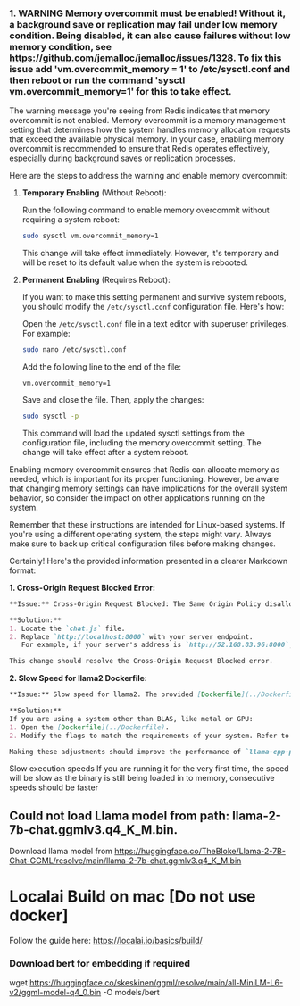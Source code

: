 ### 1. WARNING Memory overcommit must be enabled! Without it, a background save or replication may fail under low memory condition. Being disabled, it can also cause failures without low memory condition, see https://github.com/jemalloc/jemalloc/issues/1328. To fix this issue add 'vm.overcommit_memory = 1' to /etc/sysctl.conf and then reboot or run the command 'sysctl vm.overcommit_memory=1' for this to take effect.

The warning message you're seeing from Redis indicates that memory overcommit is not enabled. Memory overcommit is a memory management setting that determines how the system handles memory allocation requests that exceed the available physical memory. In your case, enabling memory overcommit is recommended to ensure that Redis operates effectively, especially during background saves or replication processes.

Here are the steps to address the warning and enable memory overcommit:

1. **Temporary Enabling** (Without Reboot):
   
   Run the following command to enable memory overcommit without requiring a system reboot:
   
   ```bash
   sudo sysctl vm.overcommit_memory=1
   ```

   This change will take effect immediately. However, it's temporary and will be reset to its default value when the system is rebooted.

2. **Permanent Enabling** (Requires Reboot):

   If you want to make this setting permanent and survive system reboots, you should modify the `/etc/sysctl.conf` configuration file. Here's how:

   Open the `/etc/sysctl.conf` file in a text editor with superuser privileges. For example:
   
   ```bash
   sudo nano /etc/sysctl.conf
   ```

   Add the following line to the end of the file:
   
   ```
   vm.overcommit_memory=1
   ```

   Save and close the file. Then, apply the changes:
   
   ```bash
   sudo sysctl -p
   ```

   This command will load the updated sysctl settings from the configuration file, including the memory overcommit setting. The change will take effect after a system reboot.

Enabling memory overcommit ensures that Redis can allocate memory as needed, which is important for its proper functioning. However, be aware that changing memory settings can have implications for the overall system behavior, so consider the impact on other applications running on the system.

Remember that these instructions are intended for Linux-based systems. If you're using a different operating system, the steps might vary. Always make sure to back up critical configuration files before making changes.


Certainly! Here's the provided information presented in a clearer Markdown format:

**1. Cross-Origin Request Blocked Error:**
```markdown
**Issue:** Cross-Origin Request Blocked: The Same Origin Policy disallows reading the remote resource at http://localhost:8000/api/chat/init. (Reason: CORS request did not succeed). Status code: (null).

**Solution:**
1. Locate the `chat.js` file.
2. Replace `http://localhost:8000` with your server endpoint.
   For example, if your server's address is `http://52.168.83.96:8000`, replace it with that.

This change should resolve the Cross-Origin Request Blocked error.
```

**2. Slow Speed for llama2 Dockerfile:**
```markdown
**Issue:** Slow speed for llama2. The provided [Dockerfile](../Dockerfile) is optimized for BLAS systems. For other systems such as metal (mac silicon chips) or GPU, you need to enable different flags for the `llama-cpp-python`.

**Solution:**
If you are using a system other than BLAS, like metal or GPU:
1. Open the [Dockerfile](../Dockerfile).
2. Modify the flags to match the requirements of your system. Refer to the documentation for specific flags needed for your system.

Making these adjustments should improve the performance of `llama-cpp-python` on your system.
```

Slow execution speeds
If you are running it for the very first time, the speed will be slow as the binary is still being loaded in to memory, consecutive speeds should be faster



## Could not load Llama model from path: llama-2-7b-chat.ggmlv3.q4_K_M.bin.
Download llama model from 
https://huggingface.co/TheBloke/Llama-2-7B-Chat-GGML/resolve/main/llama-2-7b-chat.ggmlv3.q4_K_M.bin



# Localai Build on mac [Do not use docker]
Follow the guide here: https://localai.io/basics/build/

### Download bert for embedding if required
wget https://huggingface.co/skeskinen/ggml/resolve/main/all-MiniLM-L6-v2/ggml-model-q4_0.bin -O models/bert